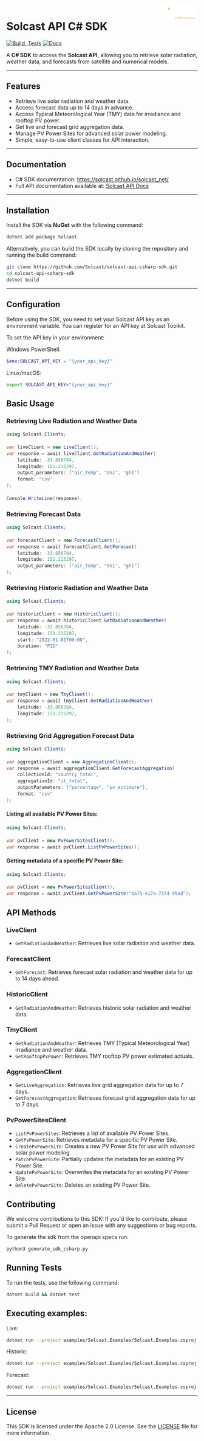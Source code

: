 <img src="docs/img/logo.png" width="100" align="right">

# Solcast API C# SDK

[![Build, Tests](https://github.com/solcast/solcast_net/actions/workflows/build-and-test.yml/badge.svg)](https://github.com/solcast/solcast_net/actions/workflows/build-and-test.yml)
[![Docs](https://github.com/solcast/solcast_net/actions/workflows/deploy-docs.yml/badge.svg)](https://github.com/solcast/solcast_net/actions/workflows/deploy-docs.yml)

A **C# SDK** to access the **Solcast API**, allowing you to retrieve solar radiation, weather data, and forecasts from satellite and numerical models.

---

## Features

- Retrieve live solar radiation and weather data.
- Access forecast data up to 14 days in advance.
- Access Typical Meteorological Year (TMY) data for irradiance and rooftop PV power.
- Get live and forecast grid aggregation data.
- Manage PV Power Sites for advanced solar power modeling.
- Simple, easy-to-use client classes for API interaction.

---

## Documentation

- C# SDK documentation: https://solcast.github.io/solcast_net/
- Full API documentation available at: [Solcast API Docs](https://docs.solcast.com.au)

---

## Installation

Install the SDK via **NuGet** with the following command:

```bash
dotnet add package Solcast
```

Alternatively, you can build the SDK locally by cloning the repository and running the build command:

```bash
git clone https://github.com/Solcast/solcast-api-csharp-sdk.git
cd solcast-api-csharp-sdk
dotnet build
```

---
## Configuration
Before using the SDK, you need to set your Solcast API key as an environment variable. You can register for an API key at Solcast Toolkit.

To set the API key in your environment:

Windows PowerShell:
```powershell
$env:SOLCAST_API_KEY = "{your_api_key}"
```

Linux/macOS:
```bash
export SOLCAST_API_KEY="{your_api_key}"
```

## Basic Usage
### Retrieving Live Radiation and Weather Data
```csharp
using Solcast.Clients;

var liveClient = new LiveClient();
var response = await liveClient.GetRadiationAndWeather(
    latitude: -33.856784,
    longitude: 151.215297,
    output_parameters: ["air_temp", "dni", "ghi"]
    format: "csv"
);

Console.WriteLine(response);
```

### Retrieving Forecast Data
```csharp
using Solcast.Clients;

var forecastClient = new ForecastClient();
var response = await forecastClient.GetForecast(
    latitude: -33.856784,
    longitude: 151.215297,
    output_parameters: ["air_temp", "dni", "ghi"]
);
```

### Retrieving Historic Radiation and Weather Data
```csharp
using Solcast.Clients;

var historicClient = new HistoricClient();
var response = await historicClient.GetRadiationAndWeather(
    latitude: -33.856784,
    longitude: 151.215297,
    start: "2022-01-01T00:00",
    duration: "P1D"
);
```

### Retrieving TMY Radiation and Weather Data
```csharp
using Solcast.Clients;

var tmyClient = new TmyClient();
var response = await tmyClient.GetRadiationAndWeather(
    latitude: -33.856784,
    longitude: 151.215297,
);
```

### Retrieving Grid Aggregation Forecast Data
```csharp
using Solcast.Clients;

var aggregationClient = new AggregationClient();
var response = await aggregationClient.GetForecastAggregation(
    collectionId: "country_total",
    aggregationId: "it_total",
    outputParameters: ["percentage", "pv_estimate"],
    format: "csv"
);
```

#### Listing all available PV Power Sites:
```csharp
using Solcast.Clients;

var pvClient = new PvPowerSitesClient();
var response = await pvClient.ListPvPowerSites();
```

#### Getting metadata of a specific PV Power Site:
```csharp
using Solcast.Clients;

var pvClient = new PvPowerSitesClient();
var response = await pvClient.GetPvPowerSite("ba75-e17a-7374-95ed");
```

## API Methods
### LiveClient
- `GetRadiationAndWeather`: Retrieves live solar radiation and weather data.
### ForecastClient
- `GetForecast`: Retrieves forecast solar radiation and weather data for up to 14 days ahead.
### HistoricClient
- `GetRadiationAndWeather`: Retrieves historic solar radiation and weather data.
### TmyClient
- `GetRadiationAndWeather`: Retrieves TMY (Typical Meteorological Year) irradiance and weather data.
- `GetRooftopPvPower`: Retrieves TMY rooftop PV power estimated actuals.
### AggregationClient
- `GetLiveAggregation`: Retrieves live grid aggregation data for up to 7 days.
- `GetForecastAggregation`: Retrieves forecast grid aggregation data for up to 7 days.
### PvPowerSitesClient
- `ListPvPowerSites`: Retrieves a list of available PV Power Sites.
- `GetPvPowerSite`: Retrieves metadata for a specific PV Power Site.
- `CreatePvPowerSite`: Creates a new PV Power Site for use with advanced solar power modeling.
- `PatchPvPowerSite`: Partially updates the metadata for an existing PV Power Site.
- `UpdatePvPowerSite`: Overwrites the metadata for an existing PV Power Site.
- `DeletePvPowerSite`: Deletes an existing PV Power Site.


## Contributing
We welcome contributions to this SDK! If you'd like to contribute, please submit a Pull Request or open an issue with any suggestions or bug reports.

To generate the sdk from the openapi specs run:
```bash
python3 generate_sdk_csharp.py
```

## Running Tests
To run the tests, use the following command:
```bash
dotnet build && dotnet test
```

## Executing examples:
Live:
```bash
dotnet run --project examples/Solcast.Examples/Solcast.Examples.csproj live
```

Historic:
```bash
dotnet run --project examples/Solcast.Examples/Solcast.Examples.csproj historic
```

Forecast:
```bash
dotnet run --project examples/Solcast.Examples/Solcast.Examples.csproj forecast
```


---

## License
This SDK is licensed under the Apache 2.0 License. See the [LICENSE](LICENSE) file for more information.
